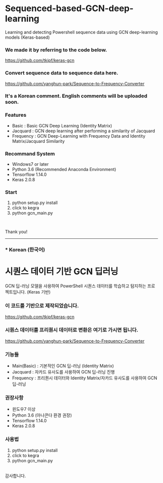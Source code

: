 # Sequenced-based-GCN-deep-learning
Learning and detecting Powershell sequence data using GCN deep-learning models (Keras-based)

### We made it by referring to the code below.
https://github.com/tkipf/keras-gcn


### Convert sequence data to sequence data here.
https://github.com/yanghun-park/Sequence-to-Frequency-Converter


### It's a Korean comment. English comments will be uploaded soon.


### Features
- Basic : Basic GCN Deep Learning (Identity Matrix)
- Jacquard : GCN deep learning after performing a similarity of Jacquard
- Frequency : GCN Deep-Learning with Frequency Data and Identity Matrix/Jacquard Similarity


### Recommand System
- Windows7 or later
- Python 3.6 (Recommended Anaconda Environment)
- Tensorflow 1.14.0
- Keras 2.0.8


### Start
1. python setup.py install
2. click to kegra
3. python gcn_main.py
</br>

Thank you!


---
### * Korean (한국어)

# 시퀀스 데이터 기반 GCN 딥러닝
GCN 딥-러닝 모델을 사용하여 PowerShell 시퀀스 데이터를 학습하고 탐지하는 프로젝트입니다.  (Keras 기반)


### 이 코드를 기반으로 제작되었습니다. 
https://github.com/tkipf/keras-gcn


### 시퀀스 데이터를 프리퀀시 데이터로 변환은 여기로 가시면 됩니다. 
https://github.com/yanghun-park/Sequence-to-Frequency-Converter


### 기능들
- Main(Basic) : 기본적인 GCN 딥-러닝 (Identity Matrix)
- Jacquard : 자카드 유사도를 사용하여 GCN 딥-러닝 진행
- Frequency : 프리퀀시 데이터와 Identity Matrix/자카드 유사도를 사용하여 GCN 딥-러닝


### 권장사항
- 윈도우7 이상
- Python 3.6 (아나콘다 환경 권장)
- Tensorflow 1.14.0
- Keras 2.0.8


### 사용법
1. python setup.py install
2. click to kegra
3. python gcn_main.py
</br>
감사합니다. 
